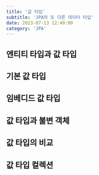 ```yaml
---
title: '값 타입'
subtitle: 'JPA의 또 다른 데이터 타입'
date: 2023-07-13 12:49:00
category: 'JPA'
---
```


<!-- 10 -->

## 엔티티 타입과 값 타입

## 기본 값 타입

## 임베디드 값 타입

## 값 타입과 불변 객체

## 값 타입의 비교

## 값 타입 컬렉션
